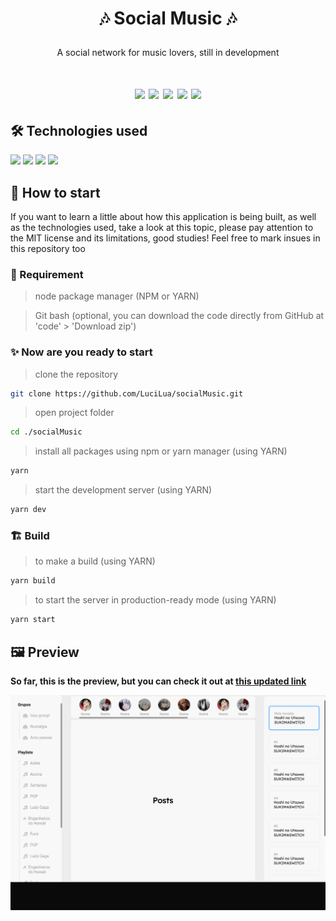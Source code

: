 # <p align="center">🎶 Social Music 🎶</p>

<p align="center">A social network for music lovers, still in development</p>

<h1 align="center">
<img src="https://img.shields.io/apm/l/react?style=flat-square"> <img src="https://img.shields.io/github/stars/LuciLua/socialMusic?style=flat-square">
<img src="https://img.shields.io/github/last-commit/LuciLua/socialMusic?style=flat-square"> <img src="https://img.shields.io/github/commit-activity/w/LuciLua/socialMusic?style=flat-square"> <img src="https://img.shields.io/github/languages/code-size/LuciLua/socialMusic">


## 🛠 Technologies used

<img src="https://img.shields.io/badge/HTML5-E34F26?style=for-the-badge&logo=html5&logoColor=white"> <img src="https://img.shields.io/badge/JavaScript-F7DF1E?style=for-the-badge&logo=javascript&logoColor=black">  <img src="https://img.shields.io/badge/Sass-CC6699?style=for-the-badge&logo=sass&logoColor=white"> 
<img src="https://img.shields.io/badge/React-20232A?style=for-the-badge&logo=react&logoColor=61DAFB"> 


## 🚀 How to start

If you want to learn a little about how this application is being built, as well as the technologies used, take a look at this topic, please pay attention to the MIT license and its limitations, good studies! Feel free to mark insues in this repository too

### 📌 Requirement

> node package manager (NPM or YARN)

> Git bash (optional, you can download the code directly from GitHub at 'code' > 'Download zip')

### ✨ Now are you ready to start 

> clone the repository
```bash 
git clone https://github.com/LuciLua/socialMusic.git
```

> open project folder
```bash
cd ./socialMusic
```

> install all packages using npm or yarn manager (using YARN)
```bash
yarn
```

> start the development server (using YARN)
```bash
yarn dev
```

### 🏗 Build 

> to make a build (using YARN)
```bash
yarn build
```

> to start the server in production-ready mode (using YARN)
```bash
yarn start
```


## 🖼 Preview

**So far, this is the preview, but you can check it out at [this updated link](https://socialmusic.vercel.app/)**

<img src="./print.png"/>